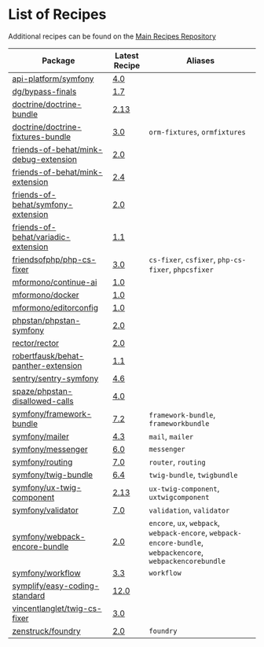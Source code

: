 # List of Recipes

Additional recipes can be found on the [Main Recipes Repository](https://github.com/symfony/recipes/blob/flex/main/RECIPES.md)

| Package | Latest Recipe | Aliases |
| --- | --- | --- |
| [api-platform/symfony](https://packagist.org/packages/api-platform/symfony) | [4.0](api-platform/symfony/4.0) |  |
| [dg/bypass-finals](https://packagist.org/packages/dg/bypass-finals) | [1.7](dg/bypass-finals/1.7) |  |
| [doctrine/doctrine-bundle](https://packagist.org/packages/doctrine/doctrine-bundle) | [2.13](doctrine/doctrine-bundle/2.13) |  |
| [doctrine/doctrine-fixtures-bundle](https://packagist.org/packages/doctrine/doctrine-fixtures-bundle) | [3.0](doctrine/doctrine-fixtures-bundle/3.0) | `orm-fixtures`, `ormfixtures` |
| [friends-of-behat/mink-debug-extension](https://packagist.org/packages/friends-of-behat/mink-debug-extension) | [2.0](friends-of-behat/mink-debug-extension/2.0) |  |
| [friends-of-behat/mink-extension](https://packagist.org/packages/friends-of-behat/mink-extension) | [2.4](friends-of-behat/mink-extension/2.4) |  |
| [friends-of-behat/symfony-extension](https://packagist.org/packages/friends-of-behat/symfony-extension) | [2.0](friends-of-behat/symfony-extension/2.0) |  |
| [friends-of-behat/variadic-extension](https://packagist.org/packages/friends-of-behat/variadic-extension) | [1.1](friends-of-behat/variadic-extension/1.1) |  |
| [friendsofphp/php-cs-fixer](https://packagist.org/packages/friendsofphp/php-cs-fixer) | [3.0](friendsofphp/php-cs-fixer/3.0) | `cs-fixer`, `csfixer`, `php-cs-fixer`, `phpcsfixer` |
| [mformono/continue-ai](https://packagist.org/packages/mformono/continue-ai) | [1.0](mformono/continue-ai/1.0) |  |
| [mformono/docker](https://packagist.org/packages/mformono/docker) | [1.0](mformono/docker/1.0) |  |
| [mformono/editorconfig](https://packagist.org/packages/mformono/editorconfig) | [1.0](mformono/editorconfig/1.0) |  |
| [phpstan/phpstan-symfony](https://packagist.org/packages/phpstan/phpstan-symfony) | [2.0](phpstan/phpstan-symfony/2.0) |  |
| [rector/rector](https://packagist.org/packages/rector/rector) | [2.0](rector/rector/2.0) |  |
| [robertfausk/behat-panther-extension](https://packagist.org/packages/robertfausk/behat-panther-extension) | [1.1](robertfausk/behat-panther-extension/1.1) |  |
| [sentry/sentry-symfony](https://packagist.org/packages/sentry/sentry-symfony) | [4.6](sentry/sentry-symfony/4.6) |  |
| [spaze/phpstan-disallowed-calls](https://packagist.org/packages/spaze/phpstan-disallowed-calls) | [4.0](spaze/phpstan-disallowed-calls/4.0) |  |
| [symfony/framework-bundle](https://packagist.org/packages/symfony/framework-bundle) | [7.2](symfony/framework-bundle/7.2) | `framework-bundle`, `frameworkbundle` |
| [symfony/mailer](https://packagist.org/packages/symfony/mailer) | [4.3](symfony/mailer/4.3) | `mail`, `mailer` |
| [symfony/messenger](https://packagist.org/packages/symfony/messenger) | [6.0](symfony/messenger/6.0) | `messenger` |
| [symfony/routing](https://packagist.org/packages/symfony/routing) | [7.0](symfony/routing/7.0) | `router`, `routing` |
| [symfony/twig-bundle](https://packagist.org/packages/symfony/twig-bundle) | [6.4](symfony/twig-bundle/6.4) | `twig-bundle`, `twigbundle` |
| [symfony/ux-twig-component](https://packagist.org/packages/symfony/ux-twig-component) | [2.13](symfony/ux-twig-component/2.13) | `ux-twig-component`, `uxtwigcomponent` |
| [symfony/validator](https://packagist.org/packages/symfony/validator) | [7.0](symfony/validator/7.0) | `validation`, `validator` |
| [symfony/webpack-encore-bundle](https://packagist.org/packages/symfony/webpack-encore-bundle) | [2.0](symfony/webpack-encore-bundle/2.0) | `encore`, `ux`, `webpack`, `webpack-encore`, `webpack-encore-bundle`, `webpackencore`, `webpackencorebundle` |
| [symfony/workflow](https://packagist.org/packages/symfony/workflow) | [3.3](symfony/workflow/3.3) | `workflow` |
| [symplify/easy-coding-standard](https://packagist.org/packages/symplify/easy-coding-standard) | [12.0](symplify/easy-coding-standard/12.0) |  |
| [vincentlanglet/twig-cs-fixer](https://packagist.org/packages/vincentlanglet/twig-cs-fixer) | [3.0](vincentlanglet/twig-cs-fixer/3.0) |  |
| [zenstruck/foundry](https://packagist.org/packages/zenstruck/foundry) | [2.0](zenstruck/foundry/2.0) | `foundry` |